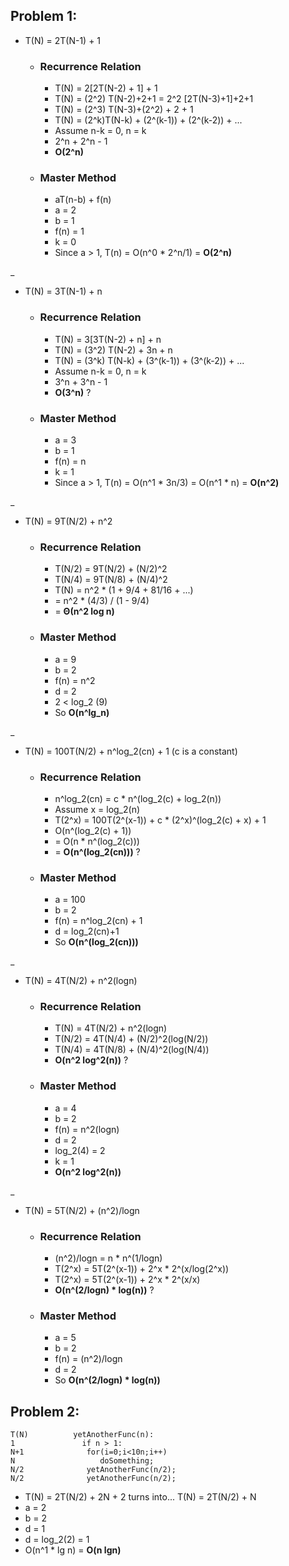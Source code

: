 ## Problem 1:
- T(N) = 2T(N-1) + 1
  - ### Recurrence Relation
    - T(N) = 2[2T(N-2) + 1] + 1
    - T(N) = (2^2) T(N-2)+2+1 = 2^2 [2T(N-3)+1]+2+1
    - T(N) = (2^3) T(N-3)+(2^2) + 2 + 1
    - T(N) = (2^k)T(N-k) + (2^(k-1)) + (2^(k-2)) + ...
    - Assume n-k = 0, n = k
    - 2^n + 2^n - 1
    - **O(2^n)**
  - ### Master Method
    - aT(n-b) + f(n)
    - a = 2
    - b = 1
    - f(n) = 1
    - k = 0
    - Since a > 1, T(n) = O(n^0 * 2^n/1) = **O(2^n)**




_
- T(N) = 3T(N-1) + n
  - ### Recurrence Relation
    - T(N) = 3[3T(N-2) + n] + n
    - T(N) = (3^2) T(N-2) + 3n + n
    - T(N) = (3^k) T(N-k) + (3^(k-1)) + (3^(k-2)) + ...
    - Assume n-k = 0, n = k
    - 3^n + 3^n - 1
    - **O(3^n)** ?
  - ### Master Method
    - a = 3
    - b = 1
    - f(n) = n
    - k = 1
    - Since a > 1, T(n) = O(n^1 * 3n/3) = O(n^1 * n) = **O(n^2)**




_
- T(N) = 9T(N/2) + n^2
  - ### Recurrence Relation
    - T(N/2) = 9T(N/2) + (N/2)^2
    - T(N/4) = 9T(N/8) + (N/4)^2
    - T(N) = n^2 * (1 + 9/4 + 81/16 + ...) 
    - = n^2 * (4/3) / (1 - 9/4) 
    - = **Θ(n^2 log n)**
  - ### Master Method
    - a = 9
    - b = 2
    - f(n) = n^2
    - d = 2
    - 2 < log_2 (9)
    - So **O(n^lg_n)**




_
- T(N) = 100T(N/2) + n^log_2(cn) + 1  (c is a constant)
  - ### Recurrence Relation
    - n^log_2(cn) = c * n^(log_2(c) + log_2(n))
    - Assume x = log_2(n)
    - T(2^x) = 100T(2^(x-1)) + c * (2^x)^(log_2(c) + x) + 1
    - O(n^(log_2(c) + 1)) 
    - = O(n * n^(log_2(c))) 
    - = **O(n^(log_2(cn)))** ?
  - ### Master Method
    - a = 100
    - b = 2
    - f(n) = n^log_2(cn) + 1
    - d = log_2(cn)+1
    - So **O(n^(log_2(cn)))**




_
- T(N) = 4T(N/2) + n^2(logn)
  - ### Recurrence Relation
    - T(N) = 4T(N/2) + n^2(logn)
    - T(N/2) = 4T(N/4) + (N/2)^2(log(N/2))
    - T(N/4) = 4T(N/8) + (N/4)^2(log(N/4))
    - **O(n^2 log^2(n))** ?
  - ### Master Method
    - a = 4
    - b = 2
    - f(n) = n^2(logn)
    - d = 2
    - log_2(4) = 2
    - k = 1
    - **O(n^2 log^2(n))** 




_
- T(N) = 5T(N/2) + (n^2)/logn
  - ### Recurrence Relation
    - (n^2)/logn = n * n^(1/logn)
    - T(2^x) = 5T(2^(x-1)) + 2^x * 2^(x/log(2^x))
    - T(2^x) = 5T(2^(x-1)) + 2^x * 2^(x/x)
    - **O(n^(2/logn) * log(n))** ?
  - ### Master Method
    - a = 5
    - b = 2
    - f(n) = (n^2)/logn
    - d = 2
    - So **O(n^(2/logn) * log(n))**

## Problem 2:
```
T(N)          yetAnotherFunc(n): 
1               if n > 1: 
N+1              for(i=0;i<10n;i++)
N                   doSomething;
N/2              yetAnotherFunc(n/2);
N/2              yetAnotherFunc(n/2);
```  

- T(N) = 2T(N/2) + 2N + 2 turns into... T(N) = 2T(N/2) + N
- a = 2
- b = 2
- d = 1
- d = log_2(2) = 1
- O(n^1 * lg n) = **O(n lgn)**
